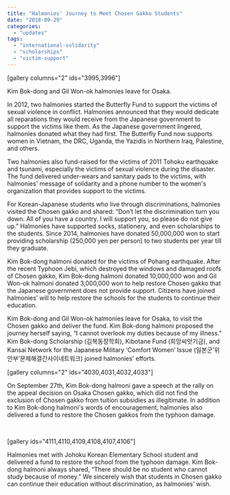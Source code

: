 ```yaml
---
title: "Halmonies' Journey to Meet Chosen Gakko Students"
date: "2018-09-29"
categories: 
  - "updates"
tags: 
  - "international-solidarity"
  - "scholarships"
  - "victim-support"
---
```


\[gallery columns="2" ids="3995,3996"\]

Kim Bok-dong and Gil Won-ok halmonies leave for Osaka.

In 2012, two halmonies started the Butterfly Fund to support the victims of sexual violence in conflict. Halmonies announced that they would dedicate all reparations they would receive from the Japanese government to support the victims like them. As the Japanese government lingered, halmonies donated what they had first. The Butterfly Fund now supports women in Vietnam, the DRC, Uganda, the Yazidis in Northern Iraq, Palestine, and others.

Two halmonies also fund-raised for the victims of 2011 Tohoku earthquake and tsunami, especially the victims of sexual violence during the disaster. The fund delivered under-wears and sanitary pads to the victims, with halmonies' message of solidarity and a phone number to the women's organization that provides support to the victims.

For Korean-Japanese students who live through discriminations, halmonies visited the Chosen gakko and shared: “Don’t let the discrimination turn you down. All of you have a country. I will support you, so please do not give up.” Halmonies have supported socks, stationery, and even scholarships to the students. Since 2014, halmonies have donated 50,000,000 won to start providing scholarship (250,000 yen per person) to two students per year till they graduate.

Kim Bok-dong halmoni donated for the victims of Pohang earthquake. After the recent Typhoon Jebi, which destroyed the windows and damaged roofs of Chosen gakko, Kim Bok-dong halmoni donated 10,000,000 won and Gil Won-ok halmoni donated 3,000,000 won to help restore Chosen gakko that the Japanese government does not provide support. Citizens have joined halmonies’ will to help restore the schools for the students to continue their education.

Kim Bok-dong and Gil Won-ok halmonies leave for Osaka, to visit the Chosen gakko and deliver the fund. Kim Bok-dong halmoni proposed the journey herself saying, “I cannot overlook my duties because of my illness.” Kim Bok-dong Scholarship (김복동장학회), Kibotane Fund (희망씨앗기금), and Kansai Network for the Japanese Military ‘Comfort Women’ Issue (일본군’위안부’문제해결간사이네트워크) joined halmonies’ efforts.

\[gallery columns="2" ids="4030,4031,4032,4033"\]

On September 27th, Kim Bok-dong halmoni gave a speech at the rally on the appeal decision on Osaka Chosen gakko, which did not find the exclusion of Chosen gakko from tuition subsidies as illegitimate. In addition to Kim Bok-dong halmoni's words of encouragement, halmonies also delivered a fund to restore the Chosen gakkos from the typhoon damage.

 

\[gallery ids="4111,4110,4109,4108,4107,4106"\]

Halmonies met with Johoku Korean Elementary School student and delivered a fund to restore the school from the typhoon damage. Kim Bok-dong halmoni always shared, “There should be no student who cannot study because of money.” We sincerely wish that students in Chosen gakko can continue their education without discrimination, as halmonies’ wish.
